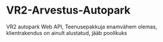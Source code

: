 # VR2-Arvestus-Autopark
VR2 autopark Web API, Teenusepakkuja enamvähem olemas, klientrakendus on ainult alustatud, jääb poolikuks
